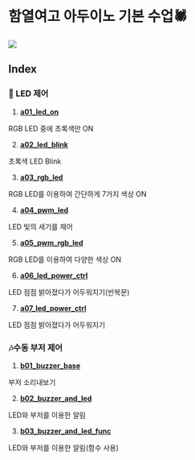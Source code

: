 # 함열여고 아두이노 기본 수업:spider:

![](https://img.shields.io/badge/Arduino-Base-lightgrey?style=plastic&logo=arduino&labelColor=00979D&logoColor=FFFFFF)

## Index

### :traffic_light: LED 제어

1. [**a01_led_on**](./a01_led_on/a01_led_on.ino)

RGB LED 중에 초록색만 ON

2. [**a02_led_blink**](./a02_led_blink/a02_led_blink.ino)

초록색 LED Blink

3. [**a03_rgb_led**](./a03_rgb_led/a03_rgb_led.ino)

RGB LED를 이용하여 간단하게 7가지 색상 ON

4. [**a04_pwm_led**](./a04_pwm_led/a04_pwm_led.ino)

LED 빛의 세기를 제어

5. [**a05_pwm_rgb_led**](./a05_pwm_rgb_led/a05_pwm_rgb_led.ino)

RGB LED를 이용하여 다양한 색상 ON

6. [**a06_led_power_ctrl**](./a06_led_power_ctrl/a06_led_power_ctrl.ino)

LED 점점 밝아졌다가 어두워지기(반복문)

7. [**a07_led_power_ctrl**](./a07_led_power_ctrl/a07_led_power_ctrl.ino)

LED 점점 밝아졌다가 어두워지기



### :notes:수동 부저 제어

1. [**b01_buzzer_base**](./b01_buzzer_base/b01_buzzer_base.ino)

부저 소리내보기

2. [**b02_buzzer_and_led**](./b02_buzzer_and_led/b02_buzzer_and_led.ino)

LED와 부저를 이용한 알림

3. [**b03_buzzer_and_led_func**](./b03_buzzer_and_led_func/b03_buzzer_and_led_func.ino)

LED와 부저를 이용한 알림(함수 사용)



